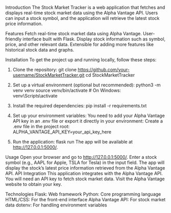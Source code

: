 Introduction
The Stock Market Tracker is a web application that fetches and displays real-time stock market data using the Alpha Vantage API. Users can input a stock symbol, and the application will retrieve the latest stock price information.

Features
  Fetch real-time stock market data using Alpha Vantage.
  User-friendly interface built with Flask.
  Display stock information such as symbol, price, and other relevant data.
  Extensible for adding more features like historical stock data and graphs.

Installation
To get the project up and running locally, follow these steps:
  1. Clone the repository:
       git clone https://github.com/your-username/StockMarketTracker.git
       cd StockMarketTracker
  
  2. Set up a virtual environment (optional but recommended):
       python3 -m venv venv
       source venv/bin/activate  # On Windows: venv\Scripts\activate

  3. Install the required dependencies:
       pip install -r requirements.txt

  4. Set up your environment variables:
     You need to add your Alpha Vantage API key in an .env file or export it directly in your environment:
       Create a .env file in the project root:
         ALPHA_VANTAGE_API_KEY=your_api_key_here

5. Run the application:
    flask run
    The app will be available at http://127.0.0.1:5000/.

Usage
  Open your browser and go to http://127.0.0.1:5000/.
  Enter a stock symbol (e.g., AAPL for Apple, TSLA for Tesla) in the input field.
  The app will display the stock’s latest price information retrieved from the Alpha Vantage API.
  API Integration
  This application integrates with the Alpha Vantage API. You will need an API key to fetch stock market data. Visit the Alpha Vantage website to obtain your key.

Technologies
  Flask: Web framework
  Python: Core programming language
  HTML/CSS: For the front-end interface
  Alpha Vantage API: For stock market data
  dotenv: For handling environment variables
